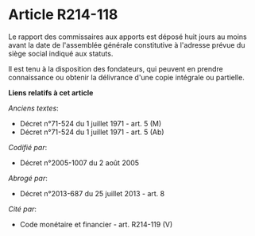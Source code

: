 # Article R214-118

Le rapport des commissaires aux apports est déposé huit jours au moins avant la date de l'assemblée générale constitutive à
l'adresse prévue du siège social indiqué aux statuts.

Il est tenu à la disposition des fondateurs, qui peuvent en prendre connaissance ou obtenir la délivrance d'une copie
intégrale ou partielle.

**Liens relatifs à cet article**

_Anciens textes_:

  - Décret n°71-524 du 1 juillet 1971 - art. 5 (M)
  - Décret n°71-524 du 1 juillet 1971 - art. 5 (Ab)

_Codifié par_:

  - Décret n°2005-1007 du 2 août 2005

_Abrogé par_:

  - Décret n°2013-687 du 25 juillet 2013 - art. 8

_Cité par_:

  - Code monétaire et financier - art. R214-119 (V)
